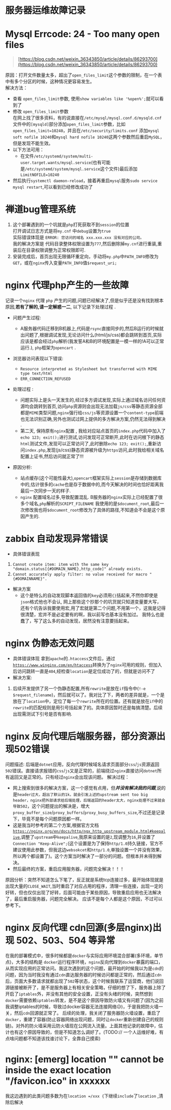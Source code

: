 # 服务器运维故障记录


# Mysql  Errcode: 24 - Too many open files 
> [https://blog.csdn.net/weixin_36343850/article/details/86293700](https://blog.csdn.net/weixin_36343850/article/details/86293700)   

原因：打开文件数量太多，超出了`open_files_limit`这个参数的限制，在一个表中有多个分区的时候，这种情况更容易发生。  
解决方法： 
- 查看 `open_files_limit`参数, 使用`show variables like '%open%';`就可以看到了   
- 修改 `open_files_limit`参数  
 在网上找了很多资料，有的说直接在`/etc/mysql/mysql.conf.d/mysqld.cnf`文件中的`[mysqld]`部分添加`open_files_limit`参数，比如`open_files_limit=10240`，并且在`/etc/security/limits.conf` 添加`mysql soft nofile 10240`和`mysql hard nofile 10240`这两个参数然后重启`MySQL`，但是发现不能生效。  
- 以下方法可用： 
  - 在文件`/etc/systemd/system/multi-user.target.wants/mysql.service`(也有可能是`/etc/systemd/system/mysql.service`这个文件)最后添加`LimitNOFILE=10240`  
- 然后执行`systemctl daemon-reload`，接着再重启`mysql`服务`sudo service mysql restart`,可以看到已经修改成功了  

# 禅道bug管理系统 
1. 这个部署遇到的一个坑就是`php`打死获取不到`session`的位置  
打开调试日志方式是将`my.cnf` 中`debug`设置为`true`  
实际错误体现是 `ERROR: 您访问的域名 xxx.xxx.xxx 没有对应的公司。`  
我的解决方案是 代码目录整体权限设置为`777`,然后删除掉`my.cnf`进行重装,重装后在目录权限调整为正常权限即可.  
3. 安装完成后，首页出现无限循环重定向，手动将`my.php`中`PATH_INFO`修改为`GET`，或在`nginx`传入变量`PATH_INFO`值`$request_uri;`

# nginx 代理php产生的一些故障
记录一个`nginx` 代理 `php` 产生的问题,问题已经解决了,但是似乎还是没有找到根本原因,**若有了解的,请一定解惑一二**, 以下记录下处理过程 . 
- 问题产生过程:  
  - A服务器代码迁移到B机器上,代码是`rsync`直接同步的,然后B运行的时候就出问题了,根据调试发现,无论访问什么(html/js/css)都会跳转到首页,实际应该是都会经过`php`解析(我发誓A和B的环境配置是一模一样的!A可以正常运行.), `php`框架为`opencart` .   

- 浏览器访问表现以下错误:   
  - `Resource interpreted as Stylesheet but transferred with MIME type text/html` 
  - `ERR_CONNECTION_REFUSED`  

- 处理过程 :
  - 问题实际上是头一天发生的,经过多方调试发现,实际上通过域名访问任何资源均会跳转到首页,访问`php`资源则会出现无法加载`js/css`等静态资源全部都是`MIME`类型问题,`nginx`强行给`css/js`等资源设置一个`content-type`前端也无法识别正确,另外也测试过网上提供的多方解决方案,仍然无法得到解决 .  
  - 第二天, 保持原有`nginx`配置 , 我给对应站点首页的`index.php`代码中加入了`echo 123; exit();`进行测试,访问发现可正常断开,此时在访问根下的静态`html`测试文件,发现可以正常访问了,此时删除`echo 123; exit();`,重新访问`index.php`,发现(js/css)静态资源被升级为`https`访问,此时我给相关域名配置上证书,然后访问就正常了!!!  

- 原因分析:     
  - 站点缓存(这个可能性最大),`opencart`框架实际上`session`是存储到数据库中的,估计很多的`cache`也是存于数据中的,而今天解决的时间也恰好距离我最后一次同步一天的样子.  
  - `nginx` 配置域名过多,导致配置混乱. B服务器的`nginx`实际上已经配置了很多个域名,`php`解析的`SCRIPT_FILENAME` 我使用的是`$document_root`,最后一次修改我也将`$document_root`修改为了具体的路径,不知道会不会是这个原因产生的.  


# zabbix 自动发现异常错误  
-  具体错误表现  
1. `Cannot create item: item with the same key "domain.status[{#DOMAIN_NAME},http_code]" already exists.`  
2. `Cannot accurately apply filter: no value received for macro "{#DOMAINNAME}".`  
- 解决方案  
  - 这个是特么的自动发现脚本返回值的`key`必须用`{}`括起来,不然你即使是`json`格式他也不会认, 网上那些这个抄那个的坑货就只知道变量要大写，还有个坑告诉我要使用宏,用了宏就是第二个问题,不用第一个，这我是记得很清楚，宏并不是必定要有的啊，我以前写也基本没有加过。 我特么也是蠢了，写了这么多的自动发现，居然没有注意要括起来。 

# nginx 伪静态无效问题 
- 具体错误体现
拿到`apache`的`.htaccess`文件后，通过[`https://www.winginx.com/en/htaccess`](https://www.winginx.com/en/htaccess)转换为了`nginx`可用的规则，但加入后访问跳转一直是`404`,经检查`location`是定位成功了的，但就是访问不了
- 解决方案: 
 1. 后续开发提供了另一个伪静态配置,所有`rewrite`是放在`if`指令中(`!-e $request_filename`)，然后就可以了。我对比了下，两者的差异就是，一个是放在了`location`中，定位了每一个`rewrite`所在的位置。还有就是放在`if`中的`rewrite`的匹配规则是用引号括起来了的。具体原因暂时还是每搞清楚。后续出现需测试下引号是否有影响.

# nginx 反向代理后端服务器，部分资源出现502错误 
问题描述: 后端是`dotnet`应用，反向代理时候域名请求页面部分`css`/`js`资源返回`502`错误。直接请求报错的`css`/`js`又是正常的，前端绕过`nginx`直接访问`dotnet`所有返回又是正常的。只有经过`nginx`会出现该问题。
解决过程：
  - 网上搜索到很多的解决方案，这一个感觉有点用，但***并没有解决我的问题***,说的是`header过大，超出了默认的1k，就会引发上述的upstream sent too big header，nginx把外部请求给后端处理，后端返回的header太大，nginx处理不过来就会导致502`，这个问题提出的解决是，增大`proxy_buffer_size`/`proxy_buffers`/`proxy_busy_buffers_size`,不过还是记录下，毕竟不是每个问题原因都一样。
  - 这是我当时参考的第二个方案,根据官方文档[`https://nginx.org/en/docs/http/ngx_http_upstream_module.html#keepalive`](https://nginx.org/en/docs/http/ngx_http_upstream_module.html#keepalive),调整了`upstream`中`keepalive`,我原来设置的是`2`,现调整为`16`,并设置了`Connection "Keep-Alive";`(这个设置是为了保持`http/1.0`持久链接，官方不建议使用此参数，但我这边`websokcet`和`http/1.0`,单独设置一个并没有效果，所以两个都设置了)。这个方案当时解决了一部分的问题。但根本并未得到解决。
  - 然后最终的方案，重启应用服务器，问题完全解决！！！

原因分析：突然不知道怎么下笔了，反正就是系统tcp连接过多，最开始体现就是出现大量的`CLOSE_WAIT`,当时重启了对应占用的程序，清理一些连接，出现一定的好转，但也仅仅出现了好转，后面可能由于某些原因，导致重启应用也无法解决了，最后重启服务器，问题完全解决。 应该不是每个人都是这个原因，不过可以参考下。

# nginx 反向代理 cdn回源(多层nginx)出现 502、503、504 等异常 
在我的部署模式中，很多时候都是`docker`与实际应用环境混合部署(多环境，单节点)，大多的结构是 `docker`运行程序环境，`nginx`反向代理到`docker`暴露的端口，从而实现应用的正常访问。我这次遇到的这个问题，最开始的时候我以为是`cdn`的问题，因为当时我没有通过`cdn`直达服务器的时候访问都是正常的，然后通过`cdn`后，页面大多数请求就都出现了`502`等状态，这个时候我联系了运营商，他们说回源链接被断开了，是不是服务器上有相关安全策略，仔细的想了下，服务器上除了开启了`iptables`外，并没有其他的安全设置，正没有头绪的时候，突然想到`docker`需要依赖`iptables`转发，是不是这个原因导致防火墙又有问题了(因为之前我调整iptables的时候，导致过docker容器无法连接网络😥)，于是我把防火墙一关，然后`cdn`回源就正常了。 后续的处理，我关闭了服务器防火墙设置，重启了`docker`，重建了容器(防止容器网络出现问题，同时让`docker`重新创建自己的规则链)。对外的防火墙采用云防火墙现在公网流入流量。上面其他记录的故障中，估计也有这个原因导致的，但是不知道怎么调好了。(TODO:// 一个人运维好难，有点啥问题都不知道该找谁讨论下，全靠自己摸索)

# nginx: [emerg] location "<xxxxxxxx>" cannot be inside the exact location "/favicon.ico" in xxxxxx
我这边遇到的此类问题多数为在`location =/xxx {`下继续`include`了`location` ,清除后解决
